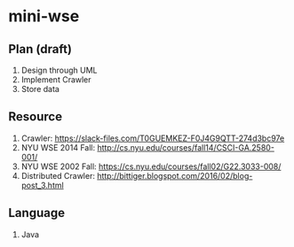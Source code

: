 # mini-wse

Plan (draft)
------------
1. Design through UML
2. Implement Crawler 
3. Store data


Resource
--------

1. Crawler: https://slack-files.com/T0GUEMKEZ-F0J4G9QTT-274d3bc97e
2. NYU WSE 2014 Fall: http://cs.nyu.edu/courses/fall14/CSCI-GA.2580-001/
3. NYU WSE 2002 Fall: https://cs.nyu.edu/courses/fall02/G22.3033-008/
4. Distributed Crawler: http://bittiger.blogspot.com/2016/02/blog-post_3.html

Language
--------

1. Java
